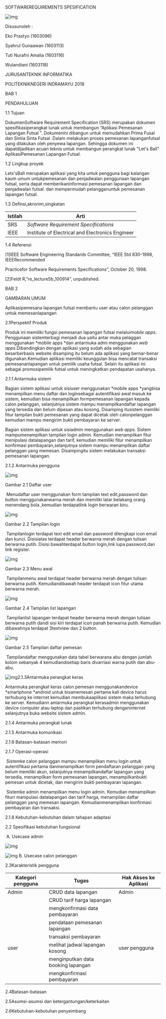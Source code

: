 SOFTWAREREQUIREMENTS SPESIFICATION

![img](https://lh3.googleusercontent.com/-onacuhIfe3o/Wo527rrDQxI/AAAAAAAAAIY/vbWMfcRxOQ4Qfsou4ovY6TqzVo_fd5PnwCJoC/w530-h530-n-rw/POLINDRA.png)                                                                        

 

 

 

 

 

 

 

 

 

 

 

 

 

Disusunoleh   :

Eko Prastyo                 (1603096)

Syahrul Gunaawan     		(1603113)

Tuti Nurafni Amalia			(1603116)

Wulandiani                  (1603118)

 

 

 

 

 

JURUSANTEKNIK INFORMATIKA

POLITEKNIKNEGERI INDRAMAYU 2018

 

 

BAB 1

PENDAHULUAN

1.1  Tujuan

DokumenSoftware Requirement Specification (SRS) merupakan dokumen spesifikasiperangkat lunak untuk membangun ”Aplikasi Pemesanan Lapangan Futsal ”. Dokumenini dibangun untuk memudahkan Prima Fusal dan Sintia Sinta Futsal .Dalam melakukan proses pemesanan lapanganfutsal yang dilakukan oleh penyewa lapangan. Sehingga dokumen ini dapatdijadikan acuan teknis untuk membangun perangkat lunak "Let's Ball" AplikasiPemesanan Lapangan Futsal.

1.2  Lingkup proyek

Lets'sBall merupakan aplikasi yang kita untuk pengguna bagi kalangan kaum umum untukpemesanan dan penjadwalan penggunaan lapangan futsal, serta dapat memberikaninformasi pemesanan lapangan dan penjadwalan futsal. dan mempermudah pelangganuntuk pemesanan lapangan futsal.

1.3  Definsi,akronim,singkatan

| Istilah | Arti                                             |
| ------- | ------------------------------------------------ |
| SRS     | *Software  Requirement Specifications*           |
| IEEE    | Institute of Electrical and Electronics Engineer |

 

1.4  Referensi

[1]IEEE Software Engineering Standards Committee, “IEEE Std 830-1998, IEEERecommended

Practicefor Software Requirements Specifications”, October 20, 1998.

[2]Feldt R,”re_lecture5b_100914”, unpublished.

 

 

 

 

 

 

 

 

BAB 2

GAMBARAN UMUM

Aplikasipemesana lapangan futsal membantu user atau calon pelanggan untuk memesanlapangan

2.1Perspektif Produk 

Produk ini memiliki fungsi pemesanan lapangan futsal melalui*mobile apps*. Penggunaan sistemterbagi menjadi dua yaitu antar muka pelaggan menggunakan *mobile apps *dan antarmuka admi menggunakan *web apps*.Dibandingkan dengan aplikasi yang sudah ada sebagian besarberbasis website disamping itu belum ada aplikasi yang bernar-benar digunakan.Kemudian aplikasi memiliki keunggulan bisa mencatat transaksi pemesananlapangan untuk pemilik usaha futsal. Selain itu aplikasi ini sebagai promosipemilik futsal untuk meningkatkan pendapatan usahanya.

2.1.1 Antarmuka sistem

Bagian sistem aplikasi untuk sisiuser menggunakan *mobile apps *yangbisa menampilkan  menu daftar dan loginsebagai autentifikasi awal masuk ke sistem, kemudian bisa menampilkan formpemesanan lapangan kepada calon pelanggan, selanjutnya sistem mampu menampilkandaftar lapangan yang tersedia dan belum dipesan atau kosong. Disamping itusistem memliki fitur tampilan bukti pemesanan yang dapat dicetak oleh calonpelanggan kemudian mampu mengirim bukti pembayaran ke server.   

Bagian sistem aplikasi untuk sisiadmin menggunakan *web apps*. Sistem mampumenampilkan tampilan login admin. Kemudian menampilkan fitur menipulasi datalapangan dan tarif, kemudian memiliki fitur menampilkan konfirmasi pembayaran,selanjutnya sistem mampu menampilkan daftar pelanggan yang memesan. Disampingitu sistem melakukan transaksi pemesanan lapangan.

 

 

 

 

 

 

 

 

 

 

2.1.2 Antarmuka pengguna

![img](https://lh3.googleusercontent.com/-82R76oif8eA/Wp9qnbhVVBI/AAAAAAAAANc/OMISVh_uyfskuiNxZTuE5dJxkbBatYItwCL0BGAs/w414-d-h736-n-rw/daftar.jpg)

Gambar 2.1 Daftar user

​            Menudaftar user menggunakan form tampilan text edit,password dan button menggunakanwarna merah dan memiliki latar belakang orang menendang bola ,kemudian terdapatlink login berwaran biru.

![img](https://lh3.googleusercontent.com/-Yzb95U1nufc/Wp9qkgZTegI/AAAAAAAAANQ/q_fNGhPBNKADYXes5v9yuh2b5aY55aJ0gCL0BGAs/w414-d-h736-n-rw/login.jpg)

Gambar 2.2 Tampilan login

​            Tampilanlogin terdapat text edit email dan password dilengkapi icon email dan kunci. Disisiatas terdapat header berwarna merah dengan tulisan berwarna putih. Disisi bawahterdapat button login,link lupa password,dan link register.

 

 

 

 

 

 

 

 

 

![img](https://lh3.googleusercontent.com/-PIzm7F4EZyE/Wp9qhuFa51I/AAAAAAAAANE/m33W0qFaQY45VH-yL0cVt_4DfoHG5A3UQCL0BGAs/w414-d-h736-n-rw/menu%2Bawal.jpg)

Gambar 2.3 Menu awal

​            Tampilanmenu awal terdapat header berwarna merah dengan tulisan berwarna putih. Kemudiandibawah header terdapat icon fitur utama berwarna merah.

![img](https://lh3.googleusercontent.com/-FEWKudkYP9E/Wp9odATlfuI/AAAAAAAAAMQ/qOPc5y4f5FQ5RPAqPxVC15BRyK9w6rsgQCJoC/w414-h736-n-rw/daftar%2Bllapangan.jpg)

Gambar 2.4 Tampilan list lapangan

​            Tampilanlist lapangan terdapat header berwarna merah dengan tulisan berwarna putih dandi sisi kiri terdapat icon panah berwarna putih. Kemudian dibawahnya terdapat 3textview dan 2 button.

 

 

 

 

 

 

 

 

 

![img](https://lh3.googleusercontent.com/-Sf8iaxYabm4/Wp9qqfazAzI/AAAAAAAAANo/zLstdCq4wQ016zSE_Y4PuYPK33z_uN_wACL0BGAs/w414-d-h736-n-rw/daftar%2Bpemesan.jpg)

Gambar 2.5 Tampilan daftar pemesan

​            Tampilandaftar menggunakan data tabel berwarana abu dengan jumlah kolom sebanyak 4 kemudiandisetiap baris divarriasi warna putih dan abu-abu. 

 

 

 

 

 

 

 

 

 

![img](https://lh3.googleusercontent.com/-oBNUr2ecXmM/Wp9r1nNk8AI/AAAAAAAAAOM/U2dHFB3b_AAwePMb1a6jS6U-CYzKI9KVACL0BGAs/w530-d-h336-n-rw/Antarmuka%2BHardware%2B-%2BAntarmuka%2BHardware%25281%2529.png)2.1.3Antarmuka perangkat keras

 

 

 

 

 

 

 

 

 

Antarmuka perangkat keras calon pemesan menggunakandevice *smartphone *android untuk bisamemesan pertama kali device harus terhubung ke internet kemudian membukaaplikasi sistem maka terhubung ke server. Kemudiann antarmuka perangkat kerasadmin menggunakan device computer atau laptop dan pastikan terhubung denganinternet selanjutnya buka website sistem admin.

2.1.4 Antarmuka perangkat lunak

2.1.5 Antarmuka komunikasi

2.1.6 Batasan-batasan memori

2.1.7 Operasi-operasi

​            Sistemke calon pelanggan mampu menampilkan menu login untuk autentifikasi pertama danmenampilkan form pendaftaran pelanggan yang belum memiliki akun, selanjutnya menampilkandaftar lapangan yang tersedia, menampilkan form pemesanan lapangan, menampilkanbukti pemesan untuk dicetak, dan mengirim bukti pembayaran lapangan.

​            Sistemke admin menampilkan menu login admin. Kemudian menampilkan fiturr manipulasi datalapangan dan tarif harga, menampilan daftar pelanggan yang memesan lapangan. Kemudianmenampilkan konfirmasi pembayaran dan transaksi.   

2.1.8 Kebutuhan-kebutuhan dalam tahapan adaptasi

 

 

 

 

2.2 Spesifikasi kebutuhan fungsional

​            A. Usecase admin

![img](https://lh3.googleusercontent.com/-oMzaRahEeOc/Wp9sFFv2HGI/AAAAAAAAAOk/ySSSblqSDlAPgUcRWB5r1jyM16dF9GLdQCL0BGAs/w530-d-h416-n-rw/Use%2BCase%2BMember%2B-%2BUse%2Bcase%2Bdiagram%2Badmin%25281%2529.png)

![img](https://lh3.googleusercontent.com/-uRmM-vI1VvA/Wp9r9D9d9PI/AAAAAAAAAOY/C6hPd-uAw5wF_YrJG_qqST7Xo_qe-qL7ACL0BGAs/w530-d-h433-n-rw/Use%2BCase%2BMember%2B-%2BUse%2Bcase%2Bdiagram%2Bpelanggan%25282%2529.png)            B. Usecase calon pelanggan

 

 

 

 

 

 

 

 

 

 

 

 

 

2.3Karakteristik pengguna

| Kategori pengguna | Tugas                              | Hak Akses ke Aplikasi |
|-------------------|------------------------------------|-----------------------|
| Admin             | CRUD data lapangan                 | Admin                 |
|                   | CRUD tarif harga lapangan          |                       |
|                   | mengkonfirmasi data pembayaran     |                       |
|                   | pendataan pemesanan lapangan       |                       |
|                   | transaksi pembayaran               |                       |
| user              | melihat jadwal lapangan kosong     | user pengguna         |
|                   | menginputkan data booking lapangan |                       |
|                   | mengkonfirmasi pembayaran          |                       |

2.4Batasan-batasan

2.5Asumsi-asumsi dan ketergantungan/keterkaitan

2.6Kebutuhan-kebutuhan penyeimbang

 

 

 

 